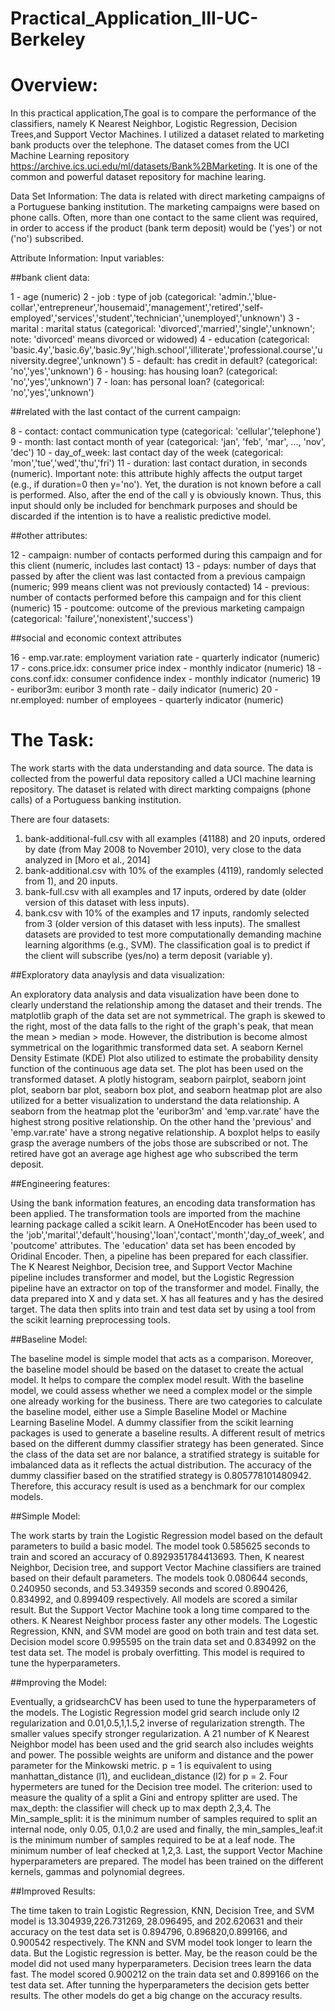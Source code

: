 # Practical_Application_III-UC-Berkeley

# Overview:
In this practical application,The goal is to compare the performance of the classifiers, namely K Nearest Neighbor, Logistic Regression, Decision Trees,and Support Vector Machines. I utilized a dataset related to marketing bank products over the telephone. The dataset comes from the UCI Machine Learning repository https://archive.ics.uci.edu/ml/datasets/Bank%2BMarketing. It is one of the common and powerful dataset repository for machine learing. 

Data Set Information:
The data is related with direct marketing campaigns of a Portuguese banking institution. The marketing campaigns were based on phone calls. Often, more than one contact to the same client was required, in order to access if the product (bank term deposit) would be ('yes') or not ('no') subscribed.

Attribute Information:
Input variables:

##bank client data:

1 - age (numeric)
2 - job : type of job (categorical: 'admin.','blue-collar','entrepreneur','housemaid','management','retired','self-employed','services','student','technician','unemployed','unknown')
3 - marital : marital status (categorical: 'divorced','married','single','unknown'; note: 'divorced' means divorced or widowed)
4 - education (categorical: 'basic.4y','basic.6y','basic.9y','high.school','illiterate','professional.course','university.degree','unknown')
5 - default: has credit in default? (categorical: 'no','yes','unknown')
6 - housing: has housing loan? (categorical: 'no','yes','unknown')
7 - loan: has personal loan? (categorical: 'no','yes','unknown')

##related with the last contact of the current campaign:

8 - contact: contact communication type (categorical: 'cellular','telephone')
9 - month: last contact month of year (categorical: 'jan', 'feb', 'mar', ..., 'nov', 'dec')
10 - day_of_week: last contact day of the week (categorical: 'mon','tue','wed','thu','fri')
11 - duration: last contact duration, in seconds (numeric). Important note: this attribute highly affects the output target (e.g., if duration=0 then y='no'). Yet, the duration is not known before a call is performed. Also, after the end of the call y is obviously known. Thus, this input should only be included for benchmark purposes and should be discarded if the intention is to have a realistic predictive model.

##other attributes:

12 - campaign: number of contacts performed during this campaign and for this client (numeric, includes last contact)
13 - pdays: number of days that passed by after the client was last contacted from a previous campaign (numeric; 999 means client was not previously contacted)
14 - previous: number of contacts performed before this campaign and for this client (numeric)
15 - poutcome: outcome of the previous marketing campaign (categorical: 'failure','nonexistent','success')

##social and economic context attributes

16 - emp.var.rate: employment variation rate - quarterly indicator (numeric)
17 - cons.price.idx: consumer price index - monthly indicator (numeric)
18 - cons.conf.idx: consumer confidence index - monthly indicator (numeric)
19 - euribor3m: euribor 3 month rate - daily indicator (numeric)
20 - nr.employed: number of employees - quarterly indicator (numeric)

# The Task:
The work starts with the data understanding and data source. The data is collected from the powerful data repository called a UCI machine learning repository.
The dataset is related with direct markting compaigns (phone calls) of a Portuguess banking institution. 

There are four datasets:
1) bank-additional-full.csv with all examples (41188) and 20 inputs, ordered by date (from May 2008 to November 2010), very close to the data analyzed in [Moro et al., 2014]
2) bank-additional.csv with 10% of the examples (4119), randomly selected from 1), and 20 inputs.
3) bank-full.csv with all examples and 17 inputs, ordered by date (older version of this dataset with less inputs).
4) bank.csv with 10% of the examples and 17 inputs, randomly selected from 3 (older version of this dataset with less inputs).
The smallest datasets are provided to test more computationally demanding machine learning algorithms (e.g., SVM).
The classification goal is to predict if the client will subscribe (yes/no) a term deposit (variable y).

##Exploratory data anaylysis and data visualization:

An exploratory data analysis and data visualization have been done to clearly understand the relationship among the dataset and their trends. The matplotlib graph of the data set are not symmetrical. The graph is skewed to the right, most of the data falls to the right of the graph's peak, that mean the mean > median > mode. However, the distribution is become almost symmetrical on the logarithmic transformed data set. A seaborn Kernel Density Estimate (KDE) Plot also utilized to estimate the probability density function of the continuous age data set. The plot has been used on the transformed dataset. A plotly histogram, seaborn pairplot, seaborn joint plot, seaborn bar plot, seaborn box plot, and seaborn heatmap plot are also utilized for a better visualization to understand the data relationship. 
A seaborn from the heatmap plot the 'euribor3m' and 'emp.var.rate' have the highest strong positive relationship. On the other hand the 'previous' and 'emp.var.rate' have a strong negative relationship. A boxplot helps to easily grasp the average numbers of the jobs those are subscribed or not. The retired have got an average age highest age who subscribed the term deposit.


##Engineering features:

Using the bank information features, an encoding data transformation has been applied. The transformation tools are imported from the machine learning package called a scikit learn. A OneHotEncoder has been used to the 'job','marital','default','housing','loan','contact','month','day_of_week’, and 'poutcome' attributes. The 'education' data set has been encoded by Oridinal Encoder. Then, a pipeline has been prepared for each classifier. The K Nearest Neighbor, Decision tree, and Support Vector Machine pipeline includes transformer and model, but the Logistic Regression pipeline have an extractor on top of the transformer and model. Finally, the data prepared into X and y data set. X has all features and y has the desired target. The data then splits into train and test data set by using a tool from the scikit learning preprocessing tools.

##Baseline Model:

The baseline model is simple model that acts as a comparison. Moreover, the baseline model should be based on the dataset to create the actual model. It helps to compare the complex model result. With the baseline model, we could assess whether we need a complex model or the simple one already working for the business. There are two categories to calculate the baseline model, either use a Simple Baseline Model or Machine Learning Baseline Model. A dummy classifier from the scikit learning packages is used to generate a baseline results. A different result of metrics based on the different dummy classifier strategy has been generated. Since the class of the data set are nor balance, a stratified strategy is suitable for imbalanced data as it reflects the actual distribution. The accuracy of the dummy classifier based on the stratified strategy is 0.805778101480942. Therefore, this accuracy result is used as a benchmark for our complex models.

##Simple Model:

The work starts by train the Logistic Regression model based on the default parameters to build a basic model. The model took 0.585625 seconds to train and scored an accuracy of 0.8929351784413693. Then, K nearest Neighbor, Decision tree, and support Vector Machine classifiers are trained based on their default parameters. The models took 0.080644 seconds, 0.240950 seconds, and 53.349359 seconds and scored 0.890426, 0.834992, and 0.899409 respectively. All models are scored a similar result. But the Support Vector Machine took a long time compared to the others. K Nearest Neighbor process faster any other models. The Logestic Regression, KNN, and SVM model are good on both train and test data set. Decision model score 0.995595 on the train data set and 0.834992 on the test data set. The model is probaly overfitting. This 
model is required to tune the hyperparameters. 

##mproving the Model:

Eventually, a gridsearchCV has been used to tune the hyperparameters of the models. The Logistic Regression model grid search include only l2 regularization and 0.01,0.5,1,1.5,2 inverse of regularization strength. The smaller values specify stronger regularization. A 21 number of K Nearest Neighbor model has been used and the grid search also includes weights and power. The possible weights are uniform and distance and the power parameter for the Minkowski metric. p = 1 is equivalent to using manhattan_distance (l1), and euclidean_distance (l2) for p = 2. Four hypermeters are tuned for the Decision tree model. The criterion: used to measure the quality of a split a Gini and entropy splitter are used. The max_depth: the classifier will check up to max depth 2,3,4. The Min_sample_split: it is the minimum number of samples required to split an internal node, only 0.05, 0.1,0.2 are used and finally, the min_samples_leaf:it is the minimum number of samples required to be at a leaf node. The minimum number of leaf checked at 1,2,3. Last, the support Vector Machine hyperparameters are prepared. The model has been trained on the different kernels, gammas and polynomial degrees.

##Improved Results:

The time taken to train Logistic Regression, KNN, Decision Tree, and SVM model is 13.304939,226.731269, 28.096495, and 202.620631 and their accuracy on the test data set is 0.894796, 0.896820,0.899166, and 0.900542 respectively. The KNN and SVM model took longer to learn the data. But the Logistic regression is better. May, be the reason could be the model did not used many hyperparameters. Decision trees learn the data fast. The model scored 0.900212 on the train data set	and 0.899166 on the test data set. After tunning the hyperparameters the decision gets better results. The other models do get a big change on the accuracy results. 







